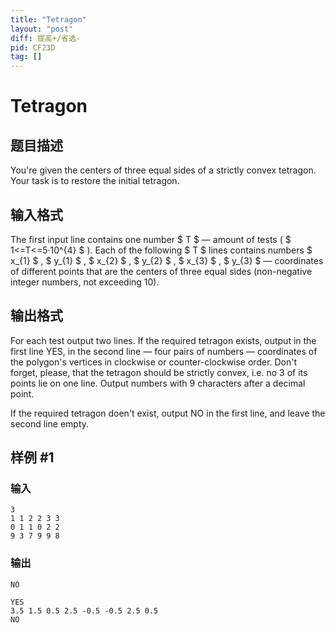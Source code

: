 ```yaml
---
title: "Tetragon"
layout: "post"
diff: 提高+/省选-
pid: CF23D
tag: []
---
```


# Tetragon

## 题目描述

You're given the centers of three equal sides of a strictly convex tetragon. Your task is to restore the initial tetragon.

## 输入格式

The first input line contains one number $ T $ — amount of tests ( $ 1<=T<=5·10^{4} $ ). Each of the following $ T $ lines contains numbers $ x_{1} $ , $ y_{1} $ , $ x_{2} $ , $ y_{2} $ , $ x_{3} $ , $ y_{3} $ — coordinates of different points that are the centers of three equal sides (non-negative integer numbers, not exceeding 10).

## 输出格式

For each test output two lines. If the required tetragon exists, output in the first line YES, in the second line — four pairs of numbers — coordinates of the polygon's vertices in clockwise or counter-clockwise order. Don't forget, please, that the tetragon should be strictly convex, i.e. no 3 of its points lie on one line. Output numbers with 9 characters after a decimal point.

If the required tetragon doen't exist, output NO in the first line, and leave the second line empty.

## 样例 #1

### 输入

```
3
1 1 2 2 3 3
0 1 1 0 2 2
9 3 7 9 9 8

```

### 输出

```
NO

YES
3.5 1.5 0.5 2.5 -0.5 -0.5 2.5 0.5
NO


```

